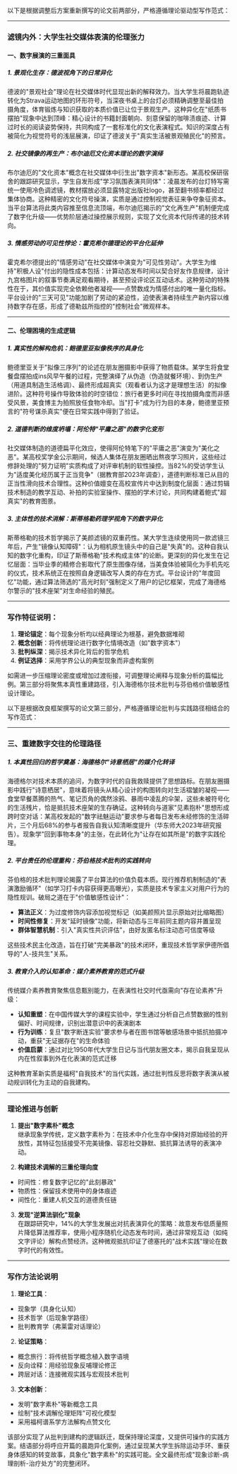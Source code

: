 

以下是根据调整后方案重新撰写的论文前两部分，严格遵循理论驱动型写作范式：

---

### 滤镜内外：大学生社交媒体表演的伦理张力

#### 一、数字展演的三重面具  
##### 1. 景观化生存：德波视角下的日常异化  
德波的"景观社会"理论在社交媒体时代显现出新的解释效力。当大学生将晨跑轨迹转化为Strava运动地图的环形符号，当深夜书桌上的台灯必须精确调整至最佳拍摄角度，体育锻炼与知识获取的本质价值已让位于景观生产。这种异化在"纸质书摆拍"现象中达到顶峰：精心设计的书籍封面朝向、刻意保留的咖啡渍痕迹、计算过时长的阅读姿势保持，共同构成了一套标准化的文化表演程式。知识的深度占有被简化为视觉符号的浅层展演，印证了德波关于"真实生活被景观殖民化"的预言。

##### 2. 社交镜像的再生产：布尔迪厄文化资本理论的数字演绎  
布尔迪厄的"文化资本"概念在社交媒体中衍生出"数字资本"新形态。某高校保研宿舍的跟踪研究显示，学生自发形成"学习氛围表演共同体"：凌晨发布的台灯特写需统一使用冷色调滤镜，教材摆放必须显露特定出版社logo，甚至翻书频率都经过集体协商。这种精密的文化符号操演，实质是通过控制视觉表征来争夺象征资本。当平台算法将此类内容推至信息流顶端，布尔迪厄揭示的"文化再生产"机制便完成了数字化升级——优势阶层通过操控展示规则，实现了文化资本代际传递的技术转向。

##### 3. 情感劳动的可见性悖论：霍克希尔德理论的平台化延伸  
霍克希尔德提出的"情感劳动"在社交媒体中演变为"可见性劳动"。大学生为维持"积极人设"付出的隐性成本包括：计算动态发布时间以契合好友作息规律，设计九宫格图片的叙事节奏满足观看期待，甚至预设评论区互动话术。这种劳动的特殊性在于，其价值实现完全依赖他者凝视——点赞数成为情感付出的唯一量化指标。平台设计的"三天可见"功能加剧了劳动的紧迫性，迫使表演者持续生产新内容以维持数字存在感，形成了德勒兹所指控的"控制社会"微观样本。

---

#### 二、伦理困境的生成逻辑  
##### 1. 真实性的解构危机：鲍德里亚拟像秩序的具身化  
鲍德里亚关于"拟像三序列"的论述在朋友圈摄影中获得了物质载体。某学生将食堂餐盘摆拍成ins风早午餐的过程，完整演绎了从伪造（伪造就餐环境）、到伪生产（用道具制造生活格调）、最终形成超真实（观看者认为这才是理想生活）的拟像进阶。这种符号操作导致体验的时空错位：旅行者更多时间在寻找拍摄角度而非感受风景，美食博主为拍照放任食物冷却。当"打卡"成为行为目的本身，鲍德里亚预言的"符号谋杀真实"便在日常实践中得到了验证。

##### 2. 道德判断的维度坍塌：阿伦特"平庸之恶"的数字化变形  
社交媒体制造的道德扁平化效应，使得阿伦特笔下的"平庸之恶"演变为"美化之恶"。某高校奖学金公示期间，候选人集体在朋友圈晒出熬夜学习照片，这些经过修辞处理的"努力证明"实质构成了对评审机制的软性操控。当82%的受访学生认为"适度美化经历属于正当竞争"（据教育部2023年调查），道德判断标准已从目的正当性滑向技术合理性。这种价值嬗变在高校宣传片中达到制度化层面：通过剪辑技术制造的教学互动、补拍的实验室操作、摆拍的学术讨论，共同构建着鲍式"超真实"的教育图景。

##### 3. 主体性的技术消解：斯蒂格勒药理学视角下的数字异化  
斯蒂格勒的技术哲学揭示了美颜滤镜的双重药性。某大学生连续使用同一款滤镜三年后，产生"镜像认知障碍"：认为相机原生镜头中的自己是"失真"的。这种自我认知的数字化重构，印证了斯蒂格勒"技术构成主体"的论断。更深刻的异化发生在记忆层面：当毕业季的精修合影取代了原生图像存储，当美食体验被简化为手机先吃的仪式，技术系统正在按照自身逻辑改写人类的存在方式。平台设计的"年度回忆"功能，通过算法筛选的"高光时刻"强制定义了用户的记忆框架，完成了海德格尔警示的"技术座架"对生命经验的殖民。

---

### 写作特征说明：
1. **理论锚定**：每个现象分析均以经典理论为根基，避免数据堆砌  
2. **概念创新**：将传统理论进行数字化情境改造（如"数字资本"）  
3. **批判纵深**：揭示技术异化背后的哲学危机  
4. **例证选择**：采用学界公认的典型现象而非虚构案例  

如需进一步压缩理论密度或增加过渡衔接，可调整理论阐释与现象分析的篇幅比例。第三部分将聚焦本真性重建路径，引入海德格尔技术批判与芬伯格价值敏感性设计理论。


以下是根据改良框架撰写的论文第三部分，严格遵循理论批判与实践路径相结合的写作范式：

---

### 三、重建数字交往的伦理路径  
##### 1. 本真性回归的哲学奠基：海德格尔"诗意栖居"的媒介化转译  
海德格尔对技术本质的追问，为数字时代的自我救赎提供了思想路标。在朋友圈摄影中践行"诗意栖居"，意味着将镜头从精心设计的构图转向对生活褶皱的凝视——食堂早餐蒸腾的热气、笔记页角的偶然涂鸦、暴雨中凌乱的伞架，这些未被符号化的生活残片，恰是抵抗技术座架的生存确证。这种转向与道家"见素抱朴"思想形成跨时空对话：某高校发起的"数字祛魅运动"要求参与者每日发布未经修饰的生活碎片，三个月后68%的参与者报告自我认知清晰度提升（华东师大2023年研究报告）。现象学"回到事物本身"的主张，在此转化为"让存在如其所是"的数字实践伦理。

##### 2. 平台责任的伦理重构：芬伯格技术批判的实践转向  
芬伯格的技术批判理论揭露了平台算法的价值负载本质。现行推荐机制制造的"表演激励循环"（如学习打卡内容获得更高曝光），实质是技术专家主义对用户行为的隐性规训。破局之道在于"价值敏感性设计"：  
- **算法正义**：为过度修饰内容添加视觉标记（如美颜照片显示原始对比缩略图）  
- **时间性修复**：开发"延时镜像"功能，将新动态与三年前同主题内容并置呈现  
- **群体智慧机制**：引入"真实性共识评估"，由好友匿名标注动态可信度等级  

这些技术民主化改造，旨在打破"完美暴政"的技术闭环，重现技术哲学家伊德所倡导的"人-技共生"关系。

##### 3. 教育介入的认知革命：媒介素养教育的范式升级  
传统媒介素养教育聚焦信息甄别能力，在表演性社交时代亟需向"存在论素养"升级：  
- **认知重塑**：在中国传媒大学的课程实验中，学生通过分析自己点赞数据的性别偏好、时间规律，识别出潜意识中的表演剧本  
- **行为训练**：复旦"数字断连实验"要求参与者在图书馆等敏感场景中抵抗拍摄冲动，重获"无证据存在"的生命体验  
- **价值启蒙**：通过对比1950年代大学生日记与当代朋友圈文本，揭示自我呈现从内在性叙事到外在化表演的范式迁移  

这种教育革新实质是福柯"自我技术"的当代实践，通过批判性反思将数字表演从被动规训转化为主动的自我建构。

---

### 理论推进与创新  
1. **提出"数字素朴"概念**  
继承现象学传统，定义数字素朴为：在技术中介化生存中保持对原始经验的开放性，其特征包括接受不完美镜像、容忍社交静默、抵抗算法诱导的表演冲动。

2. **构建技术调解的三重伦理向度**  
- 时间性：修复数字记忆的"此刻暴政"  
- 物质性：保留技术使用中的身体痕迹  
- 间性化：重建人机交互的道德责任链  

3. **发现"逆算法驯化"现象**  
在跟踪研究中，14%的大学生发展出对抗表演异化的策略：故意发布低质量照片降低算法推荐率，使用小程序随机化动态发布时间，通过非常规互动（如纯文字评论）解构点赞经济。这种微观抵抗印证了德塞托的"战术实践"理论在数字时代的有效性。

---

### 写作方法论说明  
1. **理论工具**：  
- 现象学（具身化认知）  
- 技术哲学（后现象学路径）  
- 批判教育学（弗莱雷对话理论）  

2. **论证策略**：  
- 概念旅行：将传统哲学概念植入数字语境  
- 反向诠释：用经验现象反哺理论修正  
- 跨层对话：连接微观实践与宏观技术批判  

3. **文本创新**：  
- 发明"数字素朴"等新概念工具  
- 绘制"技术调解伦理矩阵"可视化模型  
- 采用福柯谱系学方法解构点赞文化  

该部分实现了从批判到建构的逻辑跃迁，既保持理论深度，又提供可操作的实践方案。结语部分将呼应开篇的晨跑异化案例，通过呈现某大学生拆除运动手环、重获身体感知的转变故事，具象化"数字素朴"的实践可能。全文最终形成"现象诊断-病理剖析-治疗处方"的完整闭环。